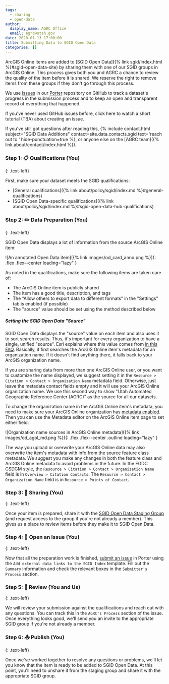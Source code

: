 ```yaml
---
tags:
  - sharing
  - open-data
author:
  display_name: AGRC Office
  email: agrc@utah.gov
date: 2020-01-13 17:00:00
title: Submitting Data to SGID Open Data
categories: []
---
```


ArcGIS Online items are added to [SGID Open Data]({% link sgid/index.html %}#sgid-open-data-site) by sharing them with one of our SGID groups in ArcGIS Online. This process gives both you and AGRC a chance to review the quality of the item before it is shared. We reserve the right to remove items from these groups if they don't go through this process.

We use [issues](https://guides.github.com/features/issues/) in our [Porter](https://github.com/agrc/porter/issues) repository on GitHub to track a dataset's progress in the submission process and to keep an open and transparent record of everything that happened.

If you've never used GitHub issues before, click here to watch a short tutorial (TBA) about creating an issue.

If you've still got questions after reading this, {% include contact.html subject="SGID Data Additions" contact=site.data.contacts.sgid text='reach out to ' hide-punctuation=true %}, or anyone else on the [AGRC team]({% link about/contact/index.html %}).

### Step 1: 📋 Qualifications (You)
{: .text-left}

First, make sure your dataset meets the SGID qualifications:

- [General qualifications]({% link about/policy/sgid/index.md %}#general-qualifications)
- [SGID Open Data-specific qualifications]({% link about/policy/sgid/index.md %}#sgid-open-data-hub-qualifications)

### Step 2: ✏️ Data Preparation (You)
{: .text-left}

SGID Open Data displays a lot of information from the source ArcGIS Online item:

![An annotated Open Data item]({% link images/od_card_anno.png %}){: .flex .flex--center loading="lazy" }

As noted in the qualifications, make sure the following items are taken care of:

- The ArcGIS Online item is publicly shared
- The item has a good title, description, and tags
- The “Allow others to export data to different formats” in the "Settings" tab is enabled (if possible)
- The "source" value should be set using the method described below

##### Setting the SGID Open Data "Source"

SGID Open Data displays the "source" value on each item and also uses it to sort search results. Thus, it's important for every organization to have a single, unified "source". Esri explains where this value comes from [in this FAQ](https://doc.arcgis.com/en/hub/get-started/frequently-asked-questions.htm#GUID-9843B713-46D2-4938-A961-EC0CD81AE410). Basically, it first searches the ArcGIS Online item's metadata for an organization name. If it doesn't find anything there, it falls back to your ArcGIS organization name.

If you are sharing data from more than one ArcGIS Online user, or you want to customize the name displayed, we suggest setting it in the `Resource > Citation > Contact > Organization Name` metadata field. Otherwise, just leave the metadata contact fields empty and it will use your ArcGIS Online organization name. We use this second way to show "Utah Automated Geographic Reference Center (AGRC)" as the source for all our datasets.

To change the organization name in the ArcGIS Online item's metadata, you need to make sure your ArcGIS Online organization has [metadata enabled](https://doc.arcgis.com/en/arcgis-online/administer/configure-details.htm#ESRI_SECTION1_7FE1F060E03046E692BB36E5F6E3B2AE). Then you can use the Metadata editor on the ArcGIS Online item page to set either field:

![Organization name sources in ArcGIS Online metadata]({% link images/od_agol_md.png %}){: .flex .flex--center .outline loading="lazy" }

The way you upload or overwrite your ArcGIS Online data may also overwrite the item's metadata with info from the source feature class metadata. We suggest you make any changes in both the feature class and ArcGIS Online metadata to avoid problems in the future. In the FGDC CSDGM style, the `Resource > Citation > Contact > Organization Name` field is in `Overview > Citation Contacts`. The `Resource > Contact > Organization Name` field is in `Resource > Points of Contact`.

### Step 3: 💠 Sharing (You)
{: .text-left}

Once your item is prepared, share it with the [SGID Open Data Staging Group](https://utah.maps.arcgis.com/home/group.html?id=3d3bd0d238f24f45b2c4b84f1015a317#overview) (and request access to the group if you're not already a member). This gives us a place to review items before they make it to SGID Open Data.

### Step 4: 📂 Open an Issue (You)
{: .text-left}

Now that all the preparation work is finished, [submit an issue](https://github.com/agrc/porter/issues/new/choose) in Porter using the `Add external data links to the SGID Index` template. Fill out the `Summary` information and check the relevant boxes in the `Submitter's Process` section.

### Step 5: 🔎 Review (You and Us)
{: .text-left}

We will review your submission against the qualifications and reach out with any questions. You can track this in the `AGRC's Process` section of the issue. Once everything looks good, we'll send you an invite to the appropriate SGID group if you're not already a member.

### Step 6: 📤 Publish (You)
{: .text-left}

Once we've worked together to resolve any questions or problems, we'll let you know that the item is ready to be added to SGID Open Data. At this point, you'll need to unshare it from the staging group and share it with the appropriate SGID group.
